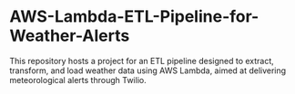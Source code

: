 # AWS-Lambda-ETL-Pipeline-for-Weather-Alerts
This repository hosts a project for an ETL pipeline designed to extract, transform, and load weather data using AWS Lambda, aimed at delivering meteorological alerts through Twilio. 
